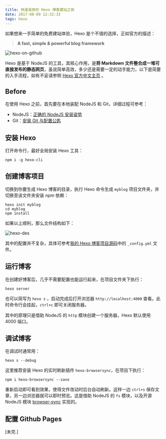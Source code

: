```yaml
---
title: 快速高效的 Hexo 博客建站之旅 
date: 2017-08-09 12:32:33
tags: hexo
---
```


如果想来一手简单的免费建站体验，Hexo 是个不错的选择，正如官方的描述：

> **A fast, simple & powerful blog framework**

<!-- more -->

![hexo-on-github](hexo-on-github.png)

Hexo 是基于 NodeJS 的工具，其核心作用，是**将 Markdown 文件整合成一堆可直接发布的静态网页**，虽说简单高效，多少还是需要一定的动手能力，以下是简要的入手流程，如有不妥请参照 [Hexo 官方中文主页](https://hexo.io/zh-cn/) 。

## Before

在使用 Hexo 之前，首先要在本地装配 NodeJS 和 Git，详细过程可参考：

- NodeJS：[正确的 NodeJS 安装姿势](/2017/08/10/nodejs-run-first/)
- Git：[安装 Git 与配置公匙](/2017/08/10/git-run-first/)

## 安装 Hexo

打开命令行，最好全局安装 Hexo 工具：

```shell
npm i -g hexo-cli
```

## 创建博客项目

切换到你要生成 Hexo 博客的目录，执行 Hexo 命令生成 `myblog` 项目文件夹，并切换至该文件夹安装 npm 依赖：

```shell
hexo init myblog
cd myblog
npm install
```

如果以上顺利，那么文件结构如下：

![hexo-des](hexo-des.png)

其中的配置并不复杂，具体可参考[我的 Hexo 博客项目源码](https://github.com/Aysnine/bnote)中的 `_config.yml` 文件。

## 运行博客

在创建好博客后，几乎不需要配置也能运行起来，在项目文件夹下执行：

```shell
hexo server
```

也可以简写为 `hexo s` ，启动完成后打开浏览器 `http://localhost:4000` 查看。此时命令行会挂起，`ctrl+c` 即可关闭服务器。

其中的原理只是借助 NodeJS 的 `http` 模块创建一个服务器，Hexo 默认使用 4000 端口。

## 调试博客

在调试时通常用：

```
hexo s --debug
```

这里推荐安装 Hexo 的实时刷新插件 `hexo-browsersync`，在项目下执行：

```
npm i hexo-browsersync --save
```

重新启动即可看到效果，使得文件改动时后台自动刷新。这样一边 `ctrl+s` 保存文章，另一边浏览器就可以即时预览。这是借助 NodeJS 的 `fs` 模块，以及开源 NodeJS 模块 [browser-sync](http://www.browsersync.cn/) 实现的。

## 配置 Github Pages

[未完.]
